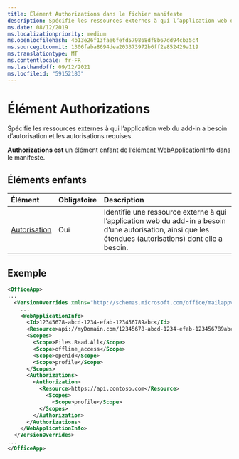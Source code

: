 ```yaml
---
title: Élément Authorizations dans le fichier manifeste
description: Spécifie les ressources externes à qui l’application web du add-in a besoin d’autorisation et les autorisations requises.
ms.date: 08/12/2019
ms.localizationpriority: medium
ms.openlocfilehash: 4b13e26f13fae6fefd579868df8b67dd94cb35c4
ms.sourcegitcommit: 1306faba8694dea203373972b6ff2e852429a119
ms.translationtype: MT
ms.contentlocale: fr-FR
ms.lasthandoff: 09/12/2021
ms.locfileid: "59152183"
---
```

# <a name="authorizations-element"></a>Élément Authorizations

Spécifie les ressources externes à qui l’application web du add-in a besoin d’autorisation et les autorisations requises.

**Authorizations est** un élément enfant de [l’élément WebApplicationInfo](webapplicationinfo.md) dans le manifeste.

## <a name="child-elements"></a>Éléments enfants

|  Élément |  Obligatoire  |  Description  |
|:-----|:-----|:-----|
|  [Autorisation](authorization.md)                |  Oui     |   Identifie une ressource externe à qui l’application web du add-in a besoin d’une autorisation, ainsi que les étendues (autorisations) dont elle a besoin. |

## <a name="example"></a>Exemple

```xml
<OfficeApp>
...
  <VersionOverrides xmlns="http://schemas.microsoft.com/office/mailappversionoverrides" xsi:type="VersionOverridesV1_0">
    ...
    <WebApplicationInfo>
      <Id>12345678-abcd-1234-efab-123456789abc</Id>
      <Resource>api://myDomain.com/12345678-abcd-1234-efab-123456789abc</Resource>
      <Scopes>
        <Scope>Files.Read.All</Scope>
        <Scope>offline_access</Scope>
        <Scope>openid</Scope>
        <Scope>profile</Scope>
      </Scopes>
      <Authorizations>
        <Authorization>
          <Resource>https://api.contoso.com</Resource>
            <Scopes>
              <Scope>profile</Scope>
          </Scopes>
        </Authorization>
      </Authorizations>
    </WebApplicationInfo>
  </VersionOverrides>
...
</OfficeApp>
```
